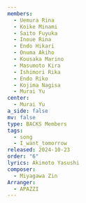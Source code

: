 ```yaml
---
members:
  - Uemura Rina
  - Koike Minami
  - Saito Fuyuka
  - Inoue Rina
  - Endo Hikari
  - Onuma Akiho
  - Kousaka Marino
  - Masumoto Kira
  - Ishimori Rika
  - Endo Riko
  - Kojima Nagisa
  - Murai Yu
center:
  - Murai Yu
a_side: false
mv: false
type: BACKS Members
tags:
  - song
  - I_want_tomorrow
released: 2024-10-23
order: "6"
lyrics: Akimoto Yasushi
composer:
  - Miyagawa Zin
Arranger:
  - APAZZI
---
```

